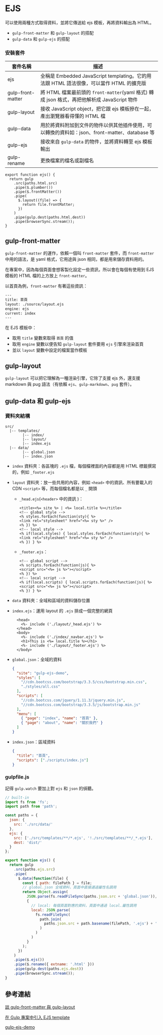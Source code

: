 # EJS

可以使用兩種方式取得資料，並將它傳送給 ejs 模板，再將資料輸出為 HTML。

- `gulp-front-matter` 和 `gulp-layout` 的搭配
- `gulp-data` 和 `gulp-ejs` 的搭配

### 安裝套件

| 套件名稱          | 描述                                                                                          |
| ----------------- | --------------------------------------------------------------------------------------------- |
| ejs               | 全稱是 Embedded JavaScript templating。它的用法跟 HTML 語法很像，可以當作 HTML 的擴充版       |
| gulp-front-matter | 將 HTML 檔案最前頭的 `front-matter`(yaml 格式) 轉成 json 格式，再把他解析成 JavaScript 物件   |
| gulp-layout       | 接收 JavaScript object，把它跟 ejs 模板摻在一起，產出瀏覽器看得懂的 HTML 檔                   |
| gulp-data         | 用於將資料附加到文件的物件以供其他插件使用，可以轉換的資料如：json、front-matter、database 等 |
| gulp-ejs          | 接收來自 `gulp-data` 的物件，並將資料轉至 ejs 模板輸出                                        |
| gulp-rename       | 更換檔案的檔名或副檔名                                                                        |

```js{5,6,7,8,9,10}
export function ejs() {
  return gulp
    .src(paths.html.src)
    .pipe($.plumber())
    .pipe($.frontMatter())
    .pipe(
      $.layout((file) => {
        return file.frontMatter;
      })
    )
    .pipe(gulp.dest(paths.html.dest))
    .pipe(browserSync.stream());
}
```

## gulp-front-matter

`gulp-front-matter` 的運作，依賴一個叫 `front-matter` 套件，而 `front-matter` 中用的語法，是 yaml 格式，它用途與 json 相同，都是用來儲存資料用的。

在專案中，因為每個頁面會想客製化設定一些資訊，所以會在每個有使用到 EJS 模板的 HTML 檔的上方放上 `front-matter`。

以首頁為例，`front-matter` 有著這些資訊：

```html
---
title: 首頁
layout: ./source/layout.ejs
engine: ejs
current: index
---
```

在 EJS 模板中：

- 取用 `title` 變數來取得 `首頁` 的值
- 取用 `engine` 變數以便告知 `gulp-layout` 套件要用 `ejs` 引擎來渲染首頁
- 並以 `layout` 變數中設定的檔案當作模板

## gulp-layout

`gulp-layout` 可以把它理解為一種渲染引擎，它除了支援 ejs 外，還支援 markdown 與 pug 語法（有依賴 `ejs`、`gulp-markdown`、`pug` 套件）。

## gulp-data 和 gulp-ejs

### 資料夾結構

```
src/
  |-- templates/
        |-- index/
        |-- layout/
        |-- index.ejs
  |-- data/
        |-- global.json
        |-- index.json
```

- `index` 資料夾：各區塊的 `.ejs` 檔，每個檔裡面的內容都是用 HTML 標籤撰寫的，例如 `_footer.ejs`
- `layout` 資料夾：放一些共用的內容，例如 `<head>` 中的資訊、所有要載入的 CDN `<script>` 等，而每個檔名都是以 `_` 開頭
  - `_head.ejs`(`<header>` 中的資訊 )：
    ```ejs
    <title><%= site %> | <%= local.title %></title>
    <!-- global style -->
    <% styles.forEach(function(sty){ %>
    <link rel="stylesheet" href="<%= sty %>" />
    <% }) %>
    <!-- local style -->
    <% if(local.styles) { local.styles.forEach(function(sty){ %>
    <link rel="stylesheet" href="<%= sty %>" />
    <% }) } %>
    ```
  - `_footer.ejs`：
    ```ejs
    <!-- global script -->
    <% scripts.forEach(function(js){ %>
    <script src="<%= js %>"></script>
    <% }) %>
    <!-- local script -->
    <% if(local.scripts) { local.scripts.forEach(function(js){ %>
    <script src="<%= js %>"></script>
    <% }) } %>
    ```
- `data` 資料夾：全域和區域的資料儲存位置
- `index.ejs`：運用 layout 的 `.ejs` 排成一個完整的網頁
  ```ejs
    <head>
      <%- include ('./layout/_head.ejs') %>
    </head>
    <body>
      <%- include ('./index/_navbar.ejs') %>
      <h1>This is <%= local.title %></h1>
      <%- include ('./layout/_footer.ejs') %>
    </body>
  ```
- `global.json`：全域的資料
  ```json
  {
    "site": "gulp-ejs-demo",
    "styles": [
      "//cdn.bootcss.com/bootstrap/3.3.5/css/bootstrap.min.css",
      "./styles/all.css"
    ],
    "scripts": [
      "//cdn.bootcss.com/jquery/1.11.3/jquery.min.js",
      "//cdn.bootcss.com/bootstrap/3.3.5/js/bootstrap.min.js"
    ],
    "menu": [
      { "page": "index", "name": "首頁" },
      { "page": "about", "name": "關於我們" }
    ]
  }
  ```
- `index.json`：區域資料

  ```json
  {
    "title": "首頁",
    "scripts": ["./scripts/index.js"]
  }
  ```

### gulpfile.js

記得 `gulp.watch` 要加上對 `ejs` 和 `json` 的偵聽。

```js
// built-in
import fs from 'fs';
import path from 'path';

const paths = {
  json: {
    src: './src/data/'
  },
  ejs: {
    src: ['./src/templates/**/*.ejs', '!./src/templates/**/_*.ejs'],
    dest: 'dist/'
  }
};

export function ejs() {
  return gulp
    .src(paths.ejs.src)
    .pipe(
      $.data(function(file) {
        const { path: filePath } = file;
        // global.json 全域資料，頁面中直接通過屬性名調用
        return Object.assign(
          JSON.parse(fs.readFileSync(paths.json.src + 'global.json')),
          {
            // local: 每個頁面對應的資料，頁面中通過 local.屬性調用
            local: JSON.parse(
              fs.readFileSync(
                path.join(
                  paths.json.src + path.basename(filePath, '.ejs') + '.json'
                )
              )
            )
          }
        );
      })
    )
    .pipe($.ejs())
    .pipe($.rename({ extname: '.html' }))
    .pipe(gulp.dest(paths.ejs.dest))
    .pipe(browserSync.stream());
}
```

## 參考連結

[談 gulp-front-matter 與 gulp-layout](https://ithelp.ithome.com.tw/articles/10223783)

[在 Gulp 專案中引入 EJS template](https://gretema.github.io/Gulp/20200525/2363080042/)

[gulp-ejs-demo](https://github.com/yscoder/gulp-ejs-demo)
